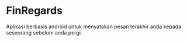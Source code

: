 # FinRegards
Aplikasi berbasis android untuk menyatakan pesan terakhir anda kepada seseorang sebelum anda pergi.

